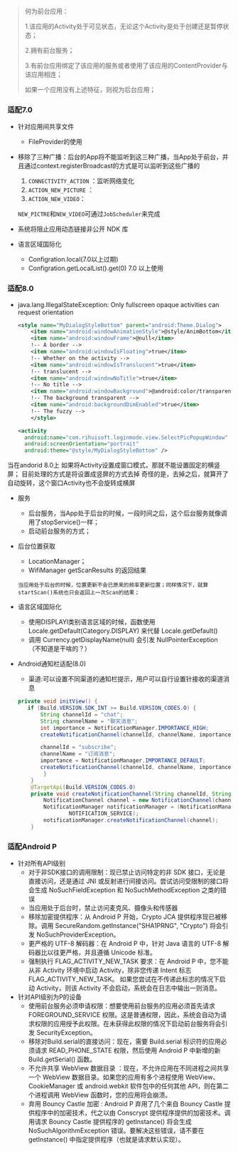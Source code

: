 > 何为前台应用：
>
> 1.该应用的Activity处于可见状态，无论这个Activity是处于创建还是暂停状态；
>
> 2.拥有前台服务；
>
> 3.有前台应用绑定了该应用的服务或者使用了该应用的ContentProvider与该应用相连；
>
> 如果一个应用没有上述特征，则视为后台应用；



### 适配7.0

* 针对应用间共享文件
  * FileProvider的使用

* 移除了三种广播：后台的App将不能监听到这三种广播，当App处于前台，并且通过context.registerBroadcast的方式是可以监听到这些广播的

  1. `CONNECTIVITY_ACTION` ：监听网络变化
  2. `ACTION_NEW_PICTURE` ：
  3. `ACTION_NEW_VIDEO`：
     ​

  `NEW_PICTRE`和`NEW_VIDEO`可通过`JobScheduler`来完成

* 系统将阻止应用动态链接非公开 NDK 库

* 语言区域国际化

  - Configration.local(7.0以上过期)
  - Configration.getLocalList().get(0) 7.0 以上使用

### 适配8.0

* java.lang.IllegalStateException: Only fullscreen opaque activities can request orientation 

  ```xml
  <style name="MyDialogStyleBottom" parent="android:Theme.Dialog">
      <item name="android:windowAnimationStyle">@style/AnimBottom</item>
      <item name="android:windowFrame">@null</item>
      !-- A border -->
      <item name="android:windowIsFloating">true</item>
      !-- Whether on the activity -->
      <item name="android:windowIsTranslucent">true</item>
      !-- translucent -->
      <item name="android:windowNoTitle">true</item>
      !-- No title -->
      <item name="android:windowBackground">@android:color/transparent</item>
      !-- The background transparent -->
      <item name="android:backgroundDimEnabled">true</item>
      !-- The fuzzy -->
      </style>
  ```

  ```xml
  <activity
   	android:name="com.rihuisoft.loginmode.view.SelectPicPopupWindow"
   	android:screenOrientation="portrait"
   	android:theme="@style/MyDialogStyleBottom" />
  ```

当在andorid 8.0上 如果将Activity设置成窗口模式，那就不能设置固定的横竖屏；
目前处理的方式是将设置成竖屏的方式去掉
奇怪的是，去掉之后，就算开了自动旋转，这个窗口Activity也不会旋转成横屏 

* 服务
  * 后台服务，当App处于后台的时候，一段时间之后，这个后台服务就像调用了stopService()一样；
  * 启动前台服务的方式；


* 后台位置获取

  * LocationManager；
  * WifiManager getScanResults 的返回结果 

  ```
  当应用处于后台的时候，位置更新不会已原来的频率更新位置；同样情况下，就算startScan()系统也只会返回上一次Scan的结果；
  ```

* 语言区域国际化

  * 使用DISPLAYl类别语言区域的时候，函数使用 Locale.getDefault(Category.DISPLAY) 来代替 Locale.getDefault()
  * 调用 Currency.getDisplayName(null) 会引发 NullPointerException （不知道是干啥的？）

* Android通知栏适配(8.0)

  - 渠道:可以设置不同渠道的通知栏提示，用户可以自行设置针接收的渠道消息
  ```Java
  private void initView() {
     if (Build.VERSION.SDK_INT >= Build.VERSION_CODES.O) {
         String channelId = "chat";
         String channelName = "聊天消息";
         int importance = NotificationManager.IMPORTANCE_HIGH;
         createNotificationChannel(channelId, channelName, importance);
  
         channelId = "subscribe";
         channelName = "订阅消息";
         importance = NotificationManager.IMPORTANCE_DEFAULT;
         createNotificationChannel(channelId, channelName, importance);
          }
      }
      @TargetApi(Build.VERSION_CODES.O)
      private void createNotificationChannel(String channelId, String channelName, int importance) {
          NotificationChannel channel = new NotificationChannel(channelId, channelName, importance);
          NotificationManager notificationManager = (NotificationManager) getSystemService(
                  NOTIFICATION_SERVICE);
          notificationManager.createNotificationChannel(channel);
      }
  ```

### 适配Android P

* 针对所有API级别
  * 对于非SDK接口的调用限制：现已禁止访问特定的非 SDK 接口，无论是直接访问，还是通过 JNI 或反射进行间接访问。尝试访问受限制的接口将会生成 NoSuchFieldException 和 NoSuchMethodException 之类的错误
  * 当应用处于后台时，禁止访问麦克风、摄像头和传感器
  * 移除加密提供程序：从 Android P 开始，Crypto JCA 提供程序现已被移除。调用 SecureRandom.getInstance("SHA1PRNG", "Crypto") 将会引发 NoSuchProviderException。
  * 更严格的 UTF-8 解码器：在 Android P 中，针对 Java 语言的 UTF-8 解码器比以往更严格，并且遵循 Unicode 标准。
  * 强制执行 FLAG_ACTIVITY_NEW_TASK 要求：在 Android P 中，您不能从非 Activity 环境中启动 Activity，除非您传递 Intent 标志 FLAG_ACTIVITY_NEW_TASK。 如果您尝试在不传递此标志的情况下启动 Activity，则该 Activity 不会启动，系统会在日志中输出一则消息。
* 针对API级别为P的设备
  * 使用前台服务必须申请权限：想要使用前台服务的应用必须首先请求 FOREGROUND_SERVICE 权限。这是普通权限，因此，系统会自动为请求权限的应用授予此权限。在未获得此权限的情况下启动前台服务将会引发 SecurityException。 
  * 移除对Build.serial的直接访问：现在，需要 Build.serial 标识符的应用必须请求 READ_PHONE_STATE 权限，然后使用 Android P 中新增的新 Build.getSerial() 函数。
  * 不允许共享 WebView 数据目录 ：现在，不允许应用在不同进程之间共享一个 WebView 数据目录。如果您的应用有多个进程使用 WebView、CookieManager 或 android.webkit 软件包中的任何其他 API，则在第二个进程调用 WebView 函数时，您的应用将会崩溃。 
  * 弃用 Bouncy Castle 加密 : Android P 弃用了几个来自 Bouncy Castle 提供程序中的加密技术，代之以由 Conscrypt 提供程序提供的加密技术。调用请求 Bouncy Castle 提供程序的 getInstance() 将会生成 NoSuchAlgorithmException 错误。要解决这些错误，请不要在 getInstance() 中指定提供程序（也就是请求默认实现）。
